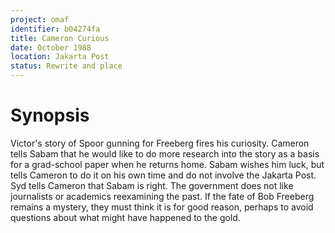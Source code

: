 ```yaml
---
project: omaf
identifier: b04274fa
title: Cameron Curious
date: October 1988 
location: Jakarta Post
status: Rewrite and place
---
```


# Synopsis

Victor's story of Spoor gunning for Freeberg fires his curiosity. Cameron tells Sabam that he would like to do more research into the story as a basis for a grad-school paper when he returns home. Sabam wishes him luck, but tells Cameron to do it on his own time and do not involve the Jakarta Post. Syd tells Cameron that Sabam is right. The government does not like journalists or academics reexamining the past. If the fate of Bob Freeberg remains a mystery, they must think it is for good reason, perhaps to avoid questions about what might have happened to the gold. 
